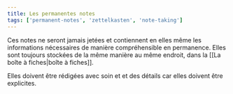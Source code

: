 ```yaml
---
title: Les permanentes notes
tags: ['permanent-notes', 'zettelkasten', 'note-taking']
---
```


Ces notes ne seront jamais jetées et contiennent en elles même les informations nécessaires de manière compréhensible en permanence. Elles sont toujours stockées de la même manière au même endroit, dans la [[La boîte à fiches|boîte à fiches]].

Elles doivent être rédigées avec soin et et des détails car elles doivent être explicites.